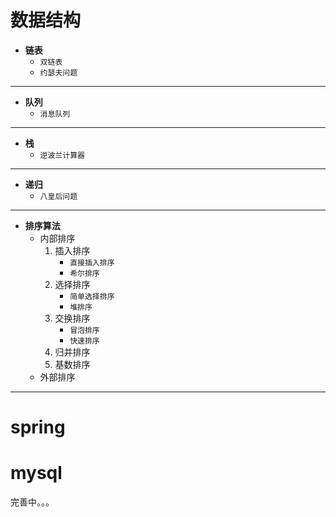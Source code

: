 # 数据结构
- **链表**
   + `双链表`
   + `约瑟夫问题`
***

- **队列**
   + `消息队列`
***

- **栈**
   + `逆波兰计算器`
***

- **递归**
   + `八皇后问题`
***

- **排序算法**
   + 内部排序
     1. 插入排序
        * `直接插入排序`
        * `希尔排序`
     2. 选择排序
        * `简单选择排序`
        * `堆排序`
     3. 交换排序
        * `冒泡排序`
        * `快速排序`
     4. 归并排序
     5. 基数排序
   + 外部排序
***    


# spring

# mysql

完善中。。。
